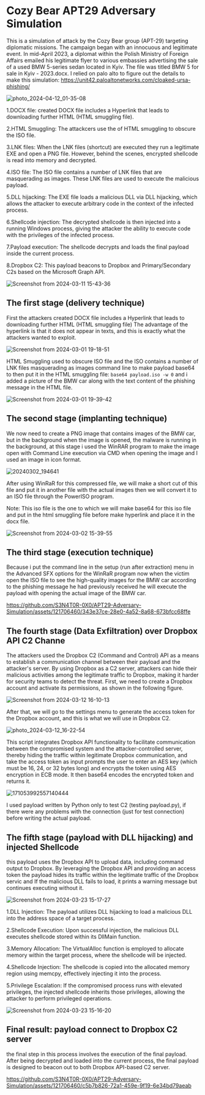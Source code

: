 # Cozy Bear APT29 Adversary Simulation

This is a simulation of attack by the Cozy Bear group (APT-29) targeting diplomatic missions.
The campaign began with an innocuous and legitimate event. In mid-April 2023, a diplomat within the Polish Ministry of Foreign Affairs emailed his legitimate flyer to various embassies advertising the sale of a used BMW 5-series sedan located in Kyiv. The file was titled BMW 5 for sale in Kyiv - 2023.docx.
I relied on palo alto to figure out the details to make this simulation: https://unit42.paloaltonetworks.com/cloaked-ursa-phishing/

![photo_2024-04-12_01-35-08](https://github.com/S3N4T0R-0X0/APT29-Adversary-Simulation/assets/121706460/891d43ef-b749-4c08-ab60-df2df85e620d)



1.DOCX file: created DOCX file includes a Hyperlink that leads to downloading further HTML (HTML smuggling file).

2.HTML Smuggling: The attackcers  use the of HTML smuggling to obscure the ISO file.

3.LNK files: When the LNK files (shortcut) are executed they run a legitimate EXE and open a PNG file. However, behind the scenes, encrypted shellcode is read into memory and decrypted.

4.ISO file: The ISO file contains a number of LNK files that are masquerading as images. These LNK files are used to execute the malicious payload.

5.DLL hijacking: The EXE file loads a malicious DLL via DLL hijacking, which allows the attacker to execute arbitrary code in the context of the infected process.

6.Shellcode injection: The decrypted shellcode is then injected into a running Windows process, giving the attacker the ability to execute code with the privileges of the infected process.

7.Payload execution: The shellcode decrypts and loads the final payload inside the current process.

8.Dropbox C2: This payload beacons to Dropbox and Primary/Secondary C2s based on the Microsoft Graph API.

![Screenshot from 2024-03-11 15-43-36](https://github.com/S3N4T0R-0X0/APT29-Adversary-Simulation/assets/121706460/ff510ffd-3481-4978-bedc-d30629d65307)



## The first stage (delivery technique)

First the attackers created DOCX file includes a Hyperlink that leads to downloading further HTML (HTML smuggling file)
The advantage of the hyperlink is that it does not appear in texts, and this is exactly what the attackers wanted to exploit.


![Screenshot from 2024-03-01 19-18-51](https://github.com/S3N4T0R-0X0/APT29-Adversary-Simulation/assets/121706460/bb984b9c-5367-4fb2-9efc-3be7c098ec46)


HTML Smuggling used to obscure ISO file and the ISO contains a number of LNK files masquerading as images
command line to make payload base64 to then put it in the HTML smuggling file:
`base64 payload.iso -w 0` and i added a picture of the BMW car along with the text content of the phishing message in the HTML file. 

![Screenshot from 2024-03-01 19-39-42](https://github.com/S3N4T0R-0X0/APT29-Adversary-Simulation/assets/121706460/8e76572b-5d72-4d87-9cf9-4c7bf002c801)


## The second stage (implanting technique)

We now need to create a PNG image that contains images of the BMW car, but in the background when the image is opened, the malware is running in the background,
at this stage i used the WinRAR program to make the image open with Command Line execution via CMD when opening the image and I used an image in icon format.


![20240302_194641](https://github.com/S3N4T0R-0X0/APT29-Adversary-Simulation/assets/121706460/b3b7872e-1bf9-4637-a13f-ba720c113276)

After using WinRaR for this compressed file, we will make a short cut of this file and put it in another file with the actual images then we will convert it to an ISO file through the PowerISO program.

Note: This iso file is the one to which we will make base64 for this iso file and put in the html smuggling file before make hyperlink and place it in the docx file.

![Screenshot from 2024-03-02 15-39-55](https://github.com/S3N4T0R-0X0/APT29-Adversary-Simulation/assets/121706460/40fef200-416c-4de4-8999-f154a01b22dd)



## The third stage (execution technique)

Because i put the command line in the setup (run after extraction) menu in the Advanced SFX options for the WinRaR program now when the victim open the ISO file to see the high-quality images for the BMW car according to the phishing message he had previously received he will execute the payload with opening the actual image of the BMW car.



https://github.com/S3N4T0R-0X0/APT29-Adversary-Simulation/assets/121706460/343e37ce-28e0-4a52-8a68-673bfcc68ffe



## The fourth stage (Data Exfiltration) over Dropbox API C2 Channe

The attackers used the Dropbox C2 (Command and Control) API as a means to establish a communication channel between their payload and the attacker's server. By using Dropbox as a C2 server, attackers can hide their malicious activities among the legitimate traffic to Dropbox, making it harder for security teams to detect the threat.
First, we need to create a Dropbox account and activate its permissions, as shown in the following figure.

![Screenshot from 2024-03-12 16-10-13](https://github.com/S3N4T0R-0X0/APT29-Adversary-Simulation/assets/121706460/518a643a-f8bc-455c-acdd-a6ed6fe8735a)


After that, we will go to the settings menu to generate the access token for the Dropbox account, and this is what we will use in Dropbox C2.

![photo_2024-03-12_16-22-54](https://github.com/S3N4T0R-0X0/APT29-Adversary-Simulation/assets/121706460/00e41c7e-b2ac-4805-b1a9-77d00671ebf8)


This script integrates Dropbox API functionality to facilitate communication between the compromised system and the attacker-controlled server,
thereby  hiding the traffic within legitimate Dropbox communication, and take the access token as input prompts the user to enter an AES key 
(which must be 16, 24, or 32 bytes long) and encrypts the token using AES encryption in ECB mode. It then base64 encodes the encrypted token and returns it.

![171053992557140444](https://github.com/S3N4T0R-0X0/APT29-Adversary-Simulation/assets/121706460/15fdca80-68cb-41ac-9eb5-b56ded6e552e)


I used payload written by Python only to test C2 (testing payload.py), if there were any problems with the connection (just for test connection) before writing the actual payload.

## The fifth stage (payload with DLL hijacking) and injected Shellcode

this payload uses the Dropbox API to upload data, including command output to Dropbox. By leveraging the Dropbox API and providing an access token the payload hides its traffic within the legitimate traffic of the Dropbox servic and If the malicious DLL fails to load, it prints a warning message but continues executing without it.

![Screenshot from 2024-03-23 15-17-27](https://github.com/S3N4T0R-0X0/APT29-Adversary-Simulation/assets/121706460/7144331f-5635-49f7-b024-5152cb06cc03)

1.DLL Injection: The payload utilizes DLL hijacking to load a malicious DLL into the address space of a target process.

2.Shellcode Execution: Upon successful injection, the malicious DLL executes shellcode stored within its DllMain function.

3.Memory Allocation: The VirtualAlloc function is employed to allocate memory within the target process, where the shellcode will be injected.

4.Shellcode Injection: The shellcode is copied into the allocated memory region using memcpy, effectively injecting it into the process.

5.Privilege Escalation: If the compromised process runs with elevated privileges, the injected shellcode inherits those privileges, allowing the attacker to perform privileged operations.

![Screenshot from 2024-03-23 15-16-20](https://github.com/S3N4T0R-0X0/APT29-Adversary-Simulation/assets/121706460/29858785-5fc5-446c-a1d0-d0b1bb1e58d7)


## Final result: payload connect to Dropbox C2 server

the final step in this process involves the execution of the final payload. After being decrypted and loaded into the current process,
the final payload is designed to beacon out to both Dropbox API-based  C2 server. 

https://github.com/S3N4T0R-0X0/APT29-Adversary-Simulation/assets/121706460/c5b7b826-72a1-459e-9f19-6e34bd79aeab

